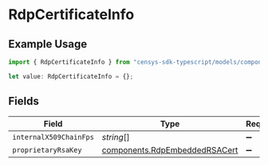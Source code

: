 # RdpCertificateInfo

## Example Usage

```typescript
import { RdpCertificateInfo } from "censys-sdk-typescript/models/components";

let value: RdpCertificateInfo = {};
```

## Fields

| Field                                                                          | Type                                                                           | Required                                                                       | Description                                                                    |
| ------------------------------------------------------------------------------ | ------------------------------------------------------------------------------ | ------------------------------------------------------------------------------ | ------------------------------------------------------------------------------ |
| `internalX509ChainFps`                                                         | *string*[]                                                                     | :heavy_minus_sign:                                                             | N/A                                                                            |
| `proprietaryRsaKey`                                                            | [components.RdpEmbeddedRSACert](../../models/components/rdpembeddedrsacert.md) | :heavy_minus_sign:                                                             | N/A                                                                            |